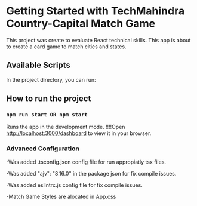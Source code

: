 # Getting Started with TechMahindra Country-Capital Match Game

This project was create to evaluate React technical skills. This app is about to create a card game to match cities and states. 



## Available Scripts

In the project directory, you can run:

## How to run the project

### `npm run start OR npm start`

Runs the app in the development mode.
!!!!Open [http://localhost:3000/dashboard](http://localhost:3000/dashboard) to view it in your browser.

### Advanced Configuration
-Was added .tsconfig.json config file for run appropiatly tsx files. 

-Was added "ajv": "8.16.0" in the package json for fix compile issues.

-Was added eslintrc.js config file for fix compile issues.

-Match Game Styles are alocated in App.css